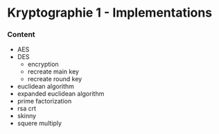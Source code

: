 # Kryptographie 1 - Implementations
### Content

 - AES
- DES
	- encryption
	- recreate main key
	- recreate round key
- euclidean algorithm
- expanded euclidean algorithm
- prime factorization
- rsa crt
- skinny
- squere multiply
